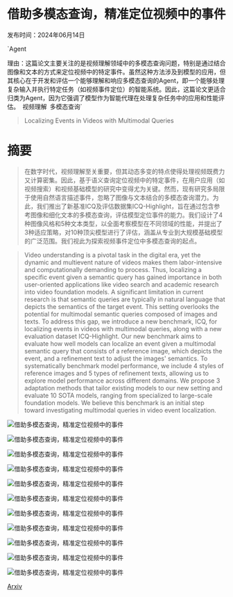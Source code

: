 # 借助多模态查询，精准定位视频中的事件

发布时间：2024年06月14日

`Agent

理由：这篇论文主要关注的是视频理解领域中的多模态查询问题，特别是通过结合图像和文本的方式来定位视频中的特定事件。虽然这种方法涉及到模型的应用，但其核心在于开发和评估一个能够理解和响应多模态查询的Agent，即一个能够处理复杂输入并执行特定任务（如视频事件定位）的智能系统。因此，这篇论文更适合归类为Agent，因为它强调了模型作为智能代理在处理复杂任务中的应用和性能评估。` `视频理解` `多模态查询`

> Localizing Events in Videos with Multimodal Queries

# 摘要

> 在数字时代，视频理解至关重要，但其动态多变的特点使得处理视频既费力又计算密集。因此，基于语义查询定位视频中的特定事件，在用户应用（如视频搜索）和视频基础模型的研究中变得尤为关键。然而，现有研究多局限于使用自然语言描述事件，忽略了图像与文本结合的多模态查询潜力。为此，我们推出了新基准ICQ及评估数据集ICQ-Highlight，旨在通过包含参考图像和细化文本的多模态查询，评估模型定位事件的能力。我们设计了4种图像风格和5种文本类型，以全面考察模型在不同领域的性能，并提出了3种适应策略，对10种顶尖模型进行了评估，涵盖从专业到大规模基础模型的广泛范围。我们视此为探索视频事件定位中多模态查询的起点。

> Video understanding is a pivotal task in the digital era, yet the dynamic and multievent nature of videos makes them labor-intensive and computationally demanding to process. Thus, localizing a specific event given a semantic query has gained importance in both user-oriented applications like video search and academic research into video foundation models. A significant limitation in current research is that semantic queries are typically in natural language that depicts the semantics of the target event. This setting overlooks the potential for multimodal semantic queries composed of images and texts. To address this gap, we introduce a new benchmark, ICQ, for localizing events in videos with multimodal queries, along with a new evaluation dataset ICQ-Highlight. Our new benchmark aims to evaluate how well models can localize an event given a multimodal semantic query that consists of a reference image, which depicts the event, and a refinement text to adjust the images' semantics. To systematically benchmark model performance, we include 4 styles of reference images and 5 types of refinement texts, allowing us to explore model performance across different domains. We propose 3 adaptation methods that tailor existing models to our new setting and evaluate 10 SOTA models, ranging from specialized to large-scale foundation models. We believe this benchmark is an initial step toward investigating multimodal queries in video event localization.

![借助多模态查询，精准定位视频中的事件](../../../paper_images/2406.10079/x1.png)

![借助多模态查询，精准定位视频中的事件](../../../paper_images/2406.10079/x2.png)

![借助多模态查询，精准定位视频中的事件](../../../paper_images/2406.10079/x3.png)

![借助多模态查询，精准定位视频中的事件](../../../paper_images/2406.10079/x4.png)

![借助多模态查询，精准定位视频中的事件](../../../paper_images/2406.10079/x5.png)

![借助多模态查询，精准定位视频中的事件](../../../paper_images/2406.10079/x6.png)

![借助多模态查询，精准定位视频中的事件](../../../paper_images/2406.10079/x7.png)

![借助多模态查询，精准定位视频中的事件](../../../paper_images/2406.10079/x8.png)

![借助多模态查询，精准定位视频中的事件](../../../paper_images/2406.10079/x9.png)

![借助多模态查询，精准定位视频中的事件](../../../paper_images/2406.10079/x10.png)

![借助多模态查询，精准定位视频中的事件](../../../paper_images/2406.10079/x11.png)

[Arxiv](https://arxiv.org/abs/2406.10079)